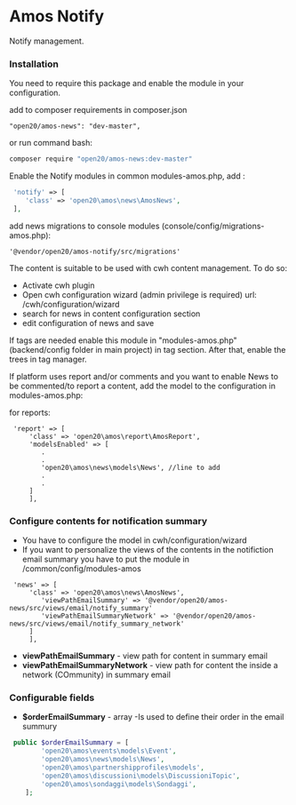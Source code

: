 # Amos Notify
Notify management.

### Installation
You need to require this package and enable the module in your configuration.

add to composer requirements in composer.json
```
"open20/amos-news": "dev-master",
```

or run command bash:
```bash
composer require "open20/amos-news:dev-master"
```

Enable the Notify modules in common modules-amos.php, add :
```php
 'notify' => [
	'class' => 'open20\amos\news\AmosNews',
 ],

```

add news migrations to console modules (console/config/migrations-amos.php):
```
'@vendor/open20/amos-notify/src/migrations'
```


The content is suitable to be used with cwh content management.
To do so:
- Activate cwh plugin
- Open cwh configuration wizard (admin privilege is required) url: <yourPlatformurl>/cwh/configuration/wizard
- search for news in content configuration section
- edit configuration of news and save

If tags are needed enable this module in "modules-amos.php" (backend/config folder in main project) in tag section.
After that, enable the trees in tag manager.

If platform uses report and/or comments and you want to enable News to be commented/to report a content, 
add the model to the configuration in modules-amos.php:

for reports: 

```
 'report' => [
     'class' => 'open20\amos\report\AmosReport',
     'modelsEnabled' => [
        .
        .
        'open20\amos\news\models\News', //line to add
        .
        .
     ]
     ],

```

### Configure contents for notification summary
- You have to configure the model in cwh/configuration/wizard
- If you want to personalize the views of the contents in the notifiction email summary you have to put the module in /common/config/modules-amos
```
 'news' => [
     'class' => 'open20\amos\news\AmosNews',
        'viewPathEmailSummary' => '@vendor/open20/amos-news/src/views/email/notify_summary'
        'viewPathEmailSummaryNetwork' => '@vendor/open20/amos-news/src/views/email/notify_summary_network'
     ]
     ],
```
* **viewPathEmailSummary** - view path for content in summary email
* **viewPathEmailSummaryNetwork** - view path for content the  inside a network (COmmunity) in summary email




### Configurable fields
* **$orderEmailSummary** - array
-Is used to define their order in the email summury
```php 
 public $orderEmailSummary = [
        'open20\amos\events\models\Event',
        'open20\amos\news\models\News',
        'open20\amos\partnershipprofiles\models',
        'open20\amos\discussioni\models\DiscussioniTopic',
        'open20\amos\sondaggi\models\Sondaggi',
    ];

```

